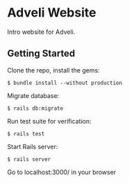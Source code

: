 # Adveli Website

Intro website for Adveli.

## Getting Started

Clone the repo, install the gems:

```
$ bundle install --without production
```

Migrate database:

```
$ rails db:migrate
```

Run test suite for verification:

```
$ rails test
```

Start Rails server:

```
$ rails server
```

Go to localhost:3000/ in your browser
